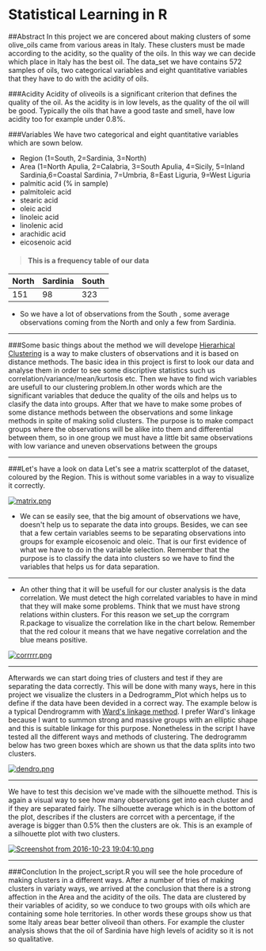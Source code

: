 # Statistical Learning in R

##Abstract
In this project we are concered about making clusters of some olive_oils came from various areas in Italy. These clusters must be made 
according to the acidity, so the quality of the oils. In this way we can decide which place in Italy has the best oil.
The data_set we have contains 572 samples of oils, two categorical variables and eight quantitative variables that they have to do with the acidity of oils.

###Acidity
Acidity of oliveoils is a significant criterion that defines the quality of the oil. As the acidity is in low levels, as the  quality of the oil will be good.
Typically the oils that have a good taste and smell, have low acidity too for example under 0.8%. 

###Variables
We have two categorical and eight quantitative variables which are sown below. 

+ Region (1=South, 2=Sardinia, 3=North)
+ Area (1=North Apulia, 2=Calabria, 3=South Apulia, 4=Sicily, 5=Inland Sardinia,6=Coastal Sardinia, 7=Umbria, 8=East Liguria, 9=West Liguria
+ palmitic acid (% in sample)
+ palmitoleic acid
+ stearic acid
+ oleic acid
+ linoleic acid
+ linolenic acid
+ arachidic acid
+ eicosenoic acid

> #### This is a frequency table of our data

|North | Sardinia | South |
|-------|----------|------|
|151    |   98     |  323 |

+ So we have a lot of observations from the South , some average observations coming from the North and only a few from Sardinia.

----

###Some basic things about the method we will develope
[Hierarhical Clustering](http://www.saedsayad.com/clustering_hierarchical.htm) is a way to make clusters of observations and it is based on distance methods.
The basic idea in this project is first to look our data and analyse them in order to see some discriptive statistics such us correlation/variance/mean/kurtosis etc.
Then we have to find wich variables are usefull to our clustering problem.In other words which are the significant variables that deduce the quality of the oils and helps us to clasify the data into groups.
After that we have to make some probes of some distance methods between the observations and some linkage methods in spite of making solid clusters.
The purpose is to make compact groups where the observations will be alike into them and differential between them, so in one group we must have a little bit same observations with low variance and uneven observations between the groups

-----

###Let's have a look on data
Let's see a matrix scatterplot of the dataset, coloured by the Region. This is without some variables in a way to visualize it correctly.

[![matrix.png](https://s12.postimg.org/kaathasz1/matrix.png)](https://postimg.org/image/4othxch0p/)

+ We can se easily see, that the big amount of observations we have, doesn't help us to separate the data into groups. Besides, we can see that a few certain variables seems to be separating observations into groups for example eicosenoic and oleic.
That is our first evidence of what we have to do in the variable selection. 
Remember that the purpose is to classify the data into clusters so we have to find the variables that helps us for data separation.

----

+ An other thing that it will be usefull for our cluster analysis is the data correlation. We must detect the high correlated variables to have in mind that they will make some problems. Think that we must have strong relations within clusters.
For this reason we set_up the corrgram R.package to visualize the correlation like in the chart below. Remember that the red colour it means that we have negative correlation and the blue means positive.

[![corrrrr.png](https://s13.postimg.org/ekd1cgz13/corrrrr.png)](https://postimg.org/image/q9h10fpzn/)

----

Afterwards we can start doing tries of clusters and test if they are separating the data correctly. 
This will be done with many ways, here in this project we visualize the clusters in a Dedrogramm_Plot which helps us to define if the data have been devided in a correct way.
The example below is a typical Dendrogramm with [Ward's linkage method](https://en.wikipedia.org/wiki/Ward%27s_method).
I prefer Ward's linkage because I want to summon strong and massive groups with an elliptic shape and this is suitable linkage for this purpose. 
Nonetheless in the script I have tested all the different ways and methods of clustering.
The dedrogramm below has two green boxes which are shown us that the data splits into two clusters. 

[![dendro.png](https://s14.postimg.org/dywr0yk69/dendro.png)](https://postimg.org/image/gg8i8842l/)

----

We have to test this decision we've made with the silhouette method. 
This is again a visual way to see how many observations get into each cluster and if they are separated fairly.
The silhouette average which is in the bottom of the plot, describes if the clusters are corrcet with a percentage, if the average is bigger than 0.5% then the clusters are ok.
This is an example of a silhouette plot with two clusters.

[![Screenshot from 2016-10-23 19:04:10.png](https://s18.postimg.org/hf3ioakfd/Screenshot_from_2016_10_23_19_04_10.png)](https://postimg.org/image/p7u6g9qed/)

----

###Conclution
In the project_script.R you will see the hole procedure of making clusters in a different ways. 
After a number of tries of making clusters in variaty ways, we arrived at the conclusion that there is a strong affection in the Area and the acidity of the oils. The data are clustered by their variables of acidity, so we conduce to two groups with oils which are containing some hole territories. In other words these groups show us that some Italy areas bear better oliveoil than others. For example the cluster analysis shows that the oil of Sardinia have high levels of acidity so it is not so qualitative.





